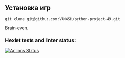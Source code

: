 ## Установка игр
```git clone git@github.com:VAN4SH/python-project-49.git```  

Brain-even. 

### Hexlet tests and linter status:
[![Actions Status](https://github.com/VAN4SH/python-project-49/actions/workflows/hexlet-check.yml/badge.svg)](https://github.com/VAN4SH/python-project-49/actions)
